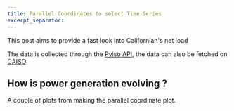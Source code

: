 ```yaml
---
title: Parallel Coordinates to select Time-Series
excerpt_separator:
---
```


<p class="lead">This post aims to provide a fast look into Californian's net load</p>

The data is collected through the [Pyiso API](http://pyiso.readthedocs.org/en/latest/), the data can also be fetched on [CAISO](http://www.caiso.com/green/renewableswatch.html)

## How is power generation evolving ?
A couple of plots from making the parallel coordinate plot.

<link rel="stylesheet" href="/assets/css/parallel_coordinates_graph.css">
<script src="/assets/js/parallel_coordinates_graph.js" charset="utf-8"></script>

<script src="//d3js.org/d3.v3.min.js" charset="utf-8"></script>
<div style="margin-top: 40px;" id="main">
  <div style="margin-left: -250px" id="chartContainer1"></div>
  <div style="margin-left: -200px" id="legend"></div>
  <div style="margin-left: -200px" id="netload"></div>
  <div style="margin-left: -200px" id="load"></div>
  <div style="margin-left: -200px" id="gen"></div>
</div>
<script type="text/javascript">
graph_parallel_coordinates("../../../someMoreData/parallel.csv");
</script>
